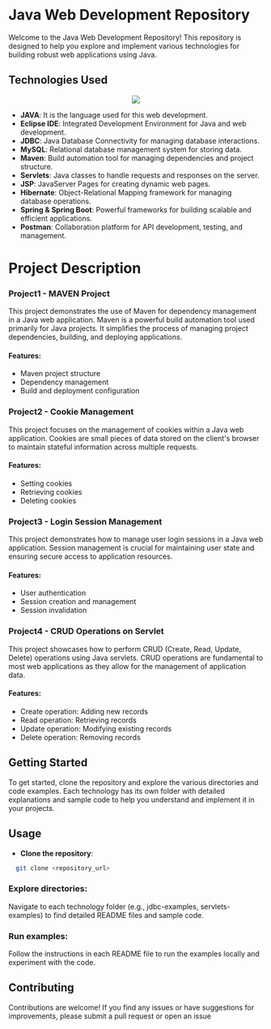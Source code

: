 # Java Web Development Repository

Welcome to the Java Web Development Repository! This repository is designed to help you explore and implement various technologies for building robust web applications using Java.

## Technologies Used

<p align="center">
  <a href="https://skillicons.dev">
    <img src="https://skillicons.dev/icons?i=java,eclipse,maven,css,postman,spring,mysql,hibernate"/>
  </a>
</p>

- **JAVA**: It is the language used for this web development.
- **Eclipse IDE**: Integrated Development Environment for Java and web development.
- **JDBC**: Java Database Connectivity for managing database interactions.
- **MySQL**: Relational database management system for storing data.
- **Maven**: Build automation tool for managing dependencies and project structure.
- **Servlets**: Java classes to handle requests and responses on the server.
- **JSP**: JavaServer Pages for creating dynamic web pages.
- **Hibernate**: Object-Relational Mapping framework for managing database operations.
- **Spring & Spring Boot**: Powerful frameworks for building scalable and efficient applications.
- **Postman**: Collaboration platform for API development, testing, and management.

# Project Description

### Project1 - MAVEN Project

This project demonstrates the use of Maven for dependency management in a Java web application. Maven is a powerful build automation tool used primarily for Java projects. It simplifies the process of managing project dependencies, building, and deploying applications.

#### Features:
- Maven project structure
- Dependency management
- Build and deployment configuration

### Project2 - Cookie Management

This project focuses on the management of cookies within a Java web application. Cookies are small pieces of data stored on the client's browser to maintain stateful information across multiple requests.

#### Features:
- Setting cookies
- Retrieving cookies
- Deleting cookies

### Project3 - Login Session Management

This project demonstrates how to manage user login sessions in a Java web application. Session management is crucial for maintaining user state and ensuring secure access to application resources.

#### Features:
- User authentication
- Session creation and management
- Session invalidation

### Project4 - CRUD Operations on Servlet

This project showcases how to perform CRUD (Create, Read, Update, Delete) operations using Java servlets. CRUD operations are fundamental to most web applications as they allow for the management of application data.

#### Features:
- Create operation: Adding new records
- Read operation: Retrieving records
- Update operation: Modifying existing records
- Delete operation: Removing records


## Getting Started

To get started, clone the repository and explore the various directories and code examples. Each technology has its own folder with detailed explanations and sample code to help you understand and implement it in your projects.

## Usage

- **Clone the repository**:
```bash
  git clone <repository_url>
```
### Explore directories:
Navigate to each technology folder (e.g., jdbc-examples, servlets-examples) to find detailed README files and sample code.

### Run examples:
Follow the instructions in each README file to run the examples locally and experiment with the code.

## Contributing
Contributions are welcome! If you find any issues or have suggestions for improvements, please submit a pull request or open an issue

